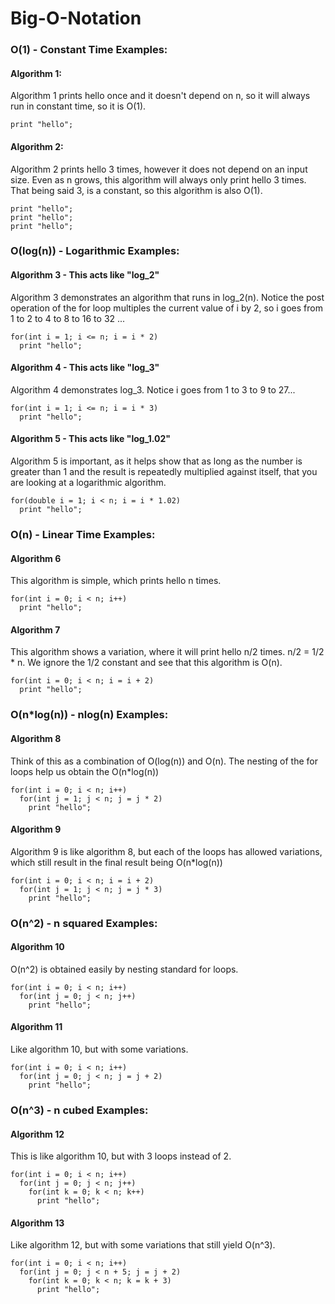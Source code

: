 # Big-O-Notation

### O(1) - Constant Time Examples:

#### Algorithm 1:
Algorithm 1 prints hello once and it doesn't depend on n, so it will always run in constant time, so it is O(1).

    print "hello";
#### Algorithm 2:
Algorithm 2 prints hello 3 times, however it does not depend on an input size. Even as n grows, this algorithm will always only print hello 3 times. That being said 3, is a constant, so this algorithm is also O(1).

    print "hello";
    print "hello";
    print "hello";
    
### O(log(n)) - Logarithmic Examples:

#### Algorithm 3 - This acts like "log_2"
Algorithm 3 demonstrates an algorithm that runs in log_2(n). Notice the post operation of the for loop multiples the current value of i by 2, so i goes from 1 to 2 to 4 to 8 to 16 to 32 ...

    for(int i = 1; i <= n; i = i * 2)
      print "hello";
#### Algorithm 4 - This acts like "log_3"
Algorithm 4 demonstrates log_3. Notice i goes from 1 to 3 to 9 to 27...

    for(int i = 1; i <= n; i = i * 3)
      print "hello";
#### Algorithm 5 - This acts like "log_1.02"
Algorithm 5 is important, as it helps show that as long as the number is greater than 1 and the result is repeatedly multiplied against itself, that you are looking at a logarithmic algorithm.

    for(double i = 1; i < n; i = i * 1.02)
      print "hello";
      
### O(n) - Linear Time Examples:

#### Algorithm 6
This algorithm is simple, which prints hello n times.

    for(int i = 0; i < n; i++)
      print "hello";
#### Algorithm 7
This algorithm shows a variation, where it will print hello n/2 times. n/2 = 1/2 * n. We ignore the 1/2 constant and see that this algorithm is O(n).

    for(int i = 0; i < n; i = i + 2)
      print "hello";
      
### O(n*log(n)) - nlog(n) Examples:

#### Algorithm 8
Think of this as a combination of O(log(n)) and O(n). The nesting of the for loops help us obtain the O(n*log(n))

    for(int i = 0; i < n; i++)
      for(int j = 1; j < n; j = j * 2)
        print "hello";
#### Algorithm 9
Algorithm 9 is like algorithm 8, but each of the loops has allowed variations, which still result in the final result being O(n*log(n))

    for(int i = 0; i < n; i = i + 2)
      for(int j = 1; j < n; j = j * 3)
        print "hello";
        
### O(n^2) - n squared Examples:

#### Algorithm 10
O(n^2) is obtained easily by nesting standard for loops.

    for(int i = 0; i < n; i++)
      for(int j = 0; j < n; j++)
        print "hello";
#### Algorithm 11
Like algorithm 10, but with some variations.

    for(int i = 0; i < n; i++)
      for(int j = 0; j < n; j = j + 2)
        print "hello";
### O(n^3) - n cubed Examples:

#### Algorithm 12
This is like algorithm 10, but with 3 loops instead of 2.

    for(int i = 0; i < n; i++)
      for(int j = 0; j < n; j++)
        for(int k = 0; k < n; k++)
          print "hello";
#### Algorithm 13
Like algorithm 12, but with some variations that still yield O(n^3).

    for(int i = 0; i < n; i++)
      for(int j = 0; j < n + 5; j = j + 2)
        for(int k = 0; k < n; k = k + 3)
          print "hello";
